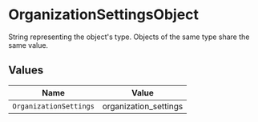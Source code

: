 # OrganizationSettingsObject

String representing the object's type. Objects of the same type share the same value.


## Values

| Name                   | Value                  |
| ---------------------- | ---------------------- |
| `OrganizationSettings` | organization_settings  |